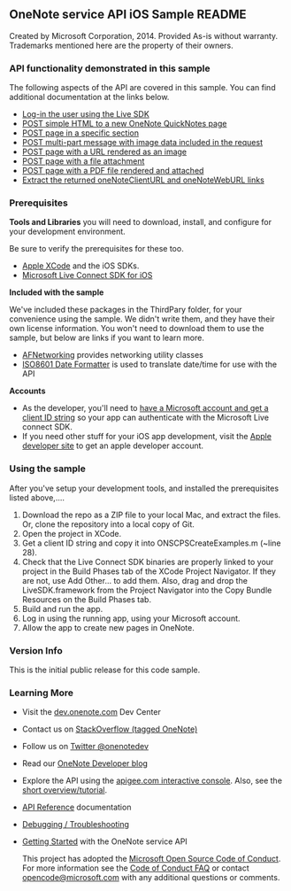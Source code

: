 
## OneNote service API iOS Sample README

Created by Microsoft Corporation, 2014. Provided As-is without warranty. Trademarks mentioned here are the property of their owners.

### API functionality demonstrated in this sample

The following aspects of the API are covered in this sample. You can 
find additional documentation at the links below.

* [Log-in the user using the Live SDK](http://msdn.microsoft.com/EN-US/library/office/dn575435.aspx)
* [POST simple HTML to a new OneNote QuickNotes page](http://msdn.microsoft.com/EN-US/library/office/dn575428.aspx)
* [POST page in a specific section](http://msdn.microsoft.com/EN-US/library/office/dn672416.aspx)
* [POST multi-part message with image data included in the request](http://msdn.microsoft.com/EN-US/library/office/dn575432.aspx)
* [POST page with a URL rendered as an image](http://msdn.microsoft.com/EN-US/library/office/dn575431.aspx)
* [POST page with a file attachment](http://msdn.microsoft.com/en-us/library/office/dn575436.aspx)
* [POST page with a PDF file rendered and attached](http://msdn.microsoft.com/EN-US/library/office/dn655137.aspx)
* [Extract the returned oneNoteClientURL and oneNoteWebURL links](http://msdn.microsoft.com/EN-US/library/office/dn575433.aspx)

### Prerequisites

**Tools and Libraries** you will need to download, install, and configure for your development environment. 

Be sure to verify the prerequisites for these too.

* [Apple XCode](https://developer.apple.com/xcode/) and the iOS SDKs.
* [Microsoft Live Connect SDK for iOS](https://github.com/liveservices/LiveSDK-for-iOS)

**Included with the sample**

We've included these packages in the ThirdPary folder, for your convenience 
using the sample. We didn't write them, and they have their own license information. 
You won't need to download them to use the sample, but below are links if you want 
to learn more.

* [AFNetworking](http://afnetworking.com/) provides networking utility classes
* [ISO8601 Date Formatter](http://boredzo.org/iso8601dateformatter/) is used to translate date/time for use with the API
  
**Accounts**

* As the developer, you'll need to [have a Microsoft account and get a client ID string](http://msdn.microsoft.com/EN-US/library/office/dn575426.aspx) 
so your app can authenticate with the Microsoft Live connect SDK.
* If you need other stuff for your iOS app development, visit the [Apple developer site](http://developer.apple.com/) to get an apple developer account. 

### Using the sample

After you've setup your development tools, and installed the prerequisites listed above,....

1. Download the repo as a ZIP file to your local Mac, and extract the files. Or, clone the repository into a local copy of Git.
2. Open the project in XCode.
3. Get a client ID string and copy it into ONSCPSCreateExamples.m (~line 28).
4. Check that the Live Connect SDK binaries are properly linked to your project 
in the Build Phases tab of the XCode Project Navigator. If they are not, use Add Other...
to add them. Also, drag and drop the LiveSDK.framework from the Project Navigator into
the Copy Bundle Resources on the Build Phases tab.
5. Build and run the app.
6. Log in using the running app, using your Microsoft account.
7. Allow the app to create new pages in OneNote.

### Version Info

This is the initial public release for this code sample.
  
### Learning More

* Visit the [dev.onenote.com](http://dev.onenote.com) Dev Center
* Contact us on [StackOverflow (tagged OneNote)](http://go.microsoft.com/fwlink/?LinkID=390182)
* Follow us on [Twitter @onenotedev](http://www.twitter.com/onenotedev)
* Read our [OneNote Developer blog](http://go.microsoft.com/fwlink/?LinkID=390183)
* Explore the API using the [apigee.com interactive console](http://go.microsoft.com/fwlink/?LinkID=392871).
Also, see the [short overview/tutorial](http://go.microsoft.com/fwlink/?LinkID=390179). 
* [API Reference](http://msdn.microsoft.com/en-us/library/office/dn575437.aspx) documentation
* [Debugging / Troubleshooting](http://msdn.microsoft.com/EN-US/library/office/dn575430.aspx)
* [Getting Started](http://go.microsoft.com/fwlink/?LinkID=331026) with the OneNote service API

  This project has adopted the [Microsoft Open Source Code of Conduct](https://opensource.microsoft.com/codeofconduct/). For more information see the [Code of Conduct FAQ](https://opensource.microsoft.com/codeofconduct/faq/) or contact [opencode@microsoft.com](mailto:opencode@microsoft.com) with any additional questions or comments.
